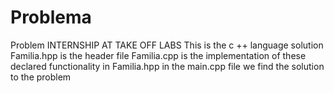 # Problema 
Problem
INTERNSHIP AT TAKE OFF LABS
This is the c ++ language solution
Familia.hpp is the header file
Familia.cpp is the implementation of these declared functionality in Familia.hpp 
in the main.cpp file we find the solution to the problem 
